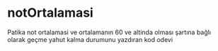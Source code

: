 # notOrtalamasi
Patika not ortalamasi ve ortalamanın 60 ve altinda olması şartına bağlı olarak geçme yahut kalma durumunu yazdıran kod odevi
